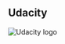 ## Udacity

![Udacity logo][Udacity]




[Udacity]:https://lh4.googleusercontent.com/-slzOwsq8iv0/AAAAAAAAAAI/AAAAAAAADuo/RASF45cdtgY/s0-c-k-no-ns/photo.jpg

